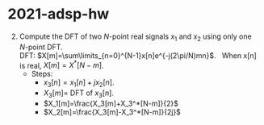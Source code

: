 # 2021-adsp-hw


2. Compute the DFT of two $N$-point real signals $x_1$ and $x_2$ using only one $N$-point DFT.<br />
    DFT:  $X[m]=\sum\limits_{n=0}^{N-1}x[n]e^{-j(2\pi/N)mn}$. &nbsp; When x[n] is real, $X[m]=X^*[N-m]$.<br />
    - Steps:<br />
        - $x_3[n]=x_1[n]+jx_2[n]$. <br />
        - $X_3[m]=$ DFT of $x_3[n]$.  <br />
        - $X_1[m]=\frac{X_3[m]+X_3^*[N-m]}{2}$
        - $X_2[m]=\frac{X_3[m]-X_3^*[N-m]}{2j}$
